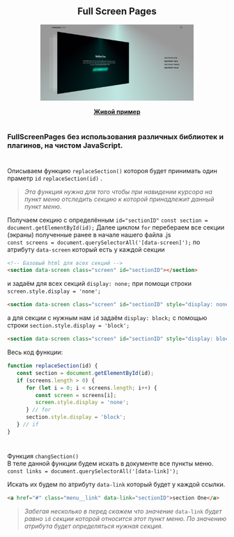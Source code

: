 <h2 align="center">Full Screen Pages</h2>
<div align="center"><img src="https://github.com/beserega/fullScreenPage/blob/main/Screenshot.png" width="70%" alt=""></div>
<p align="center"><a href="https://beserega.github.io/fullScreenPage/" ><strong>Живой пример</strong></a></p>

#

### FullScreenPages без использования различных библиотек и плагинов, на чистом JavaScript.
#
Описываем функцию ``replaceSection()`` котороя будет принимать один праметр ``id`` ``replaceSection(id)`` .<br>

>_Эта функция нужна для того чтобы при навидении курсора на пункт меню отследить секцию к которой принадлежит данный пункт меню._ 

Получаем секцию с определённым ``id="sectionID"`` ``const section = document.getElementById(id);`` Далее циклом ``for`` перебераем все секции (экраны) полученные ранее в начале нашего файла .js <br>
``const screens = document.querySelectorAll('[data-screen]');`` по атрибуту ``data-screen`` который есть у каждой секции 
```html
<!-- Базовый html для всех секций -->
<section data-screen class="screen" id="sectionID"></section>
```
и задаём для всех секций ``display: none;`` при помощи строки ``screen.style.display = 'none';``
```html
<section data-screen class="screen" id="sectionID" style="display: none;"></section>
```
а для секции с нужным нам ``id`` задаём ``display: block;`` с помощью строки ``section.style.display = 'block';``
```html
<section data-screen class="screen" id="sectionID" style="display: block;"></section>
```
Весь код функции:
```javascript
function replaceSection(id) {
   const section = document.getElementById(id);
   if (screens.length > 0) {
      for (let i = 0; i < screens.length; i++) {
         const screen = screens[i];
         screen.style.display = 'none';
      } // for
      section.style.display = 'block';
   } // if
}
```
#
Функция ``changSection()``<br>
В теле данной функции будем искать в документе все пункты меню. ``const links = document.querySelectorAll('[data-link]');``<br>

Искать их будем по атрибуту ``data-link`` который будет у каждой ссылки.
```html
<a href="#" class="menu__link" data-link="sectionID">section One</a>
```
> _Забегая несколько в перед скажем что значение_ ``data-link`` _будет равно_ ``id`` _секции которой относится этот пункт меню. По значению атрибута будет определяться нужная секция._

